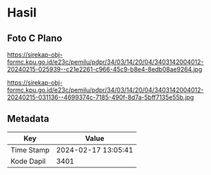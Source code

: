 # Hasil

## Foto C Plano

https://sirekap-obj-formc.kpu.go.id/e23c/pemilu/pdpr/34/03/14/20/04/3403142004012-20240215-025939--c21e2261-c966-45c9-b8e4-8edb08ae9264.jpg

https://sirekap-obj-formc.kpu.go.id/e23c/pemilu/pdpr/34/03/14/20/04/3403142004012-20240215-031136--4699374c-7185-490f-8d7a-5bff7135e55b.jpg


## Metadata

| Key        | Value               |
| ---------- | ------------------- |
| Time Stamp | 2024-02-17 13:05:41 |
| Kode Dapil | 3401                |



